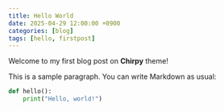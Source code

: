 ```yaml
---
title: Hello World
date: 2025-04-29 12:00:00 +0900
categories: [blog]
tags: [hello, firstpost]
---
```


Welcome to my first blog post on **Chirpy** theme!

This is a sample paragraph. You can write Markdown as usual:

```python
def hello():
    print("Hello, world!")
```
